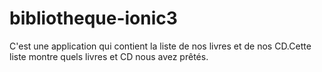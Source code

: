 # bibliotheque-ionic3
C'est une application qui contient la liste de nos livres et de nos CD.Cette liste montre quels livres et CD nous avez prêtés.
